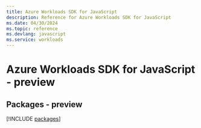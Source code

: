 ```yaml
---
title: Azure Workloads SDK for JavaScript
description: Reference for Azure Workloads SDK for JavaScript
ms.date: 04/30/2024
ms.topic: reference
ms.devlang: javascript
ms.service: workloads
---
```

# Azure Workloads SDK for JavaScript - preview
## Packages - preview
[!INCLUDE [packages](workloads-index.md)]